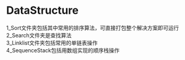 # DataStructure
1_Sort文件夹包括其中常用的排序算法，可直接打包整个解决方案即可运行   
2_Search文件夹是查找算法  
3_Linklist文件夹包括常用的单链表操作  
4_SequenceStack包括用数组实现的顺序栈操作
